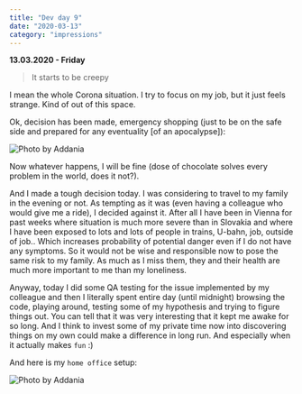 ```yaml
---
title: "Dev day 9"
date: "2020-03-13"
category: "impressions"
---
```


**13.03.2020 - Friday**

> It starts to be creepy

I mean the whole Corona situation. I try to focus on my job, but it just feels strange. Kind of out of this space.

Ok, decision has been made, emergency shopping (just to be on the safe
side and prepared for any eventuality [of an apocalypse]):

<img src="https://i.imgur.com/F3JevVz.jpg" alt="Photo by Addania" />

Now whatever happens, I will be fine (dose of chocolate solves every problem in the world, does it not?).

And I made a tough decision today. I was considering to travel to my
family in the evening or not. As tempting as it was (even having a
colleague who would give me a ride), I decided against it. After all I
have been in Vienna for past weeks where situation is much more severe
than in Slovakia and where I have been exposed to lots and lots of people
in trains, U-bahn, job, outside of job.. Which increases probability of
potential danger even if I do not have any symptoms. So it would not be
wise and responsible now to pose the same risk to my family. As much as I
miss them, they and their health are much more important to me than my
loneliness.

Anyway, today I did some QA testing for the issue implemented by my
colleague and then I literally spent entire day (until midnight) browsing
the code, playing around, testing some of my hypothesis and trying to
figure things out. You can tell that it was very interesting that it kept
me awake for so long. And I think to invest some of my private time now
into discovering things on my own could make a difference in long run. And
especially when it actually makes `fun` :)

And here is my `home office` setup:

<img src="https://i.imgur.com/LE1F5XE.jpg" alt="Photo by Addania" />
